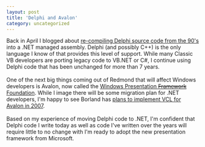 ```yaml
---
layout: post
title: 'Delphi and Avalon'
category: uncategorized
---
```


Back in April I blogged about <a href="http://www.thecave.com/archive/2005/04/06/my_delphi_2005_is_here.aspx">re-compiling Delphi source code from the 90's</a> into a .NET managed assembly.  Delphi (and possibly C++) is the only language I know of that provides this level of support.  While many Classic VB developers are porting legacy code to VB.NET or C#, I continue using Delphi code that has been unchanged for more than 7 years.<br /><br />One of the next big things coming out of Redmond that will affect Windows developers is Avalon, now called the <a href="http://msdn.microsoft.com/windowsvista/default.aspx?pull=/library/en-us/dnlong/html/wpf101.asp">Windows Presentation <strike>Framework</strike> Foundation</a>.  While I image there will be some migration plan for .NET developers, I'm happy to see Borland has <a href="http://blogs.borland.com/davidi/archive/2005/10/03/21548.aspx">plans to implement VCL for Avalon in 2007</a>.  <br /><br />Based on my experience of moving Delphi code to .NET, I'm confident that Delphi code I write today as well as code I've written over the years will require little to no change with I'm ready to adopt the new presentation framework from Microsoft.
